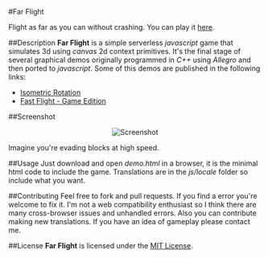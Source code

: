 #Far Flight

Flight as far as you can without crashing. You can play it [here](http://edwrodrig.github.io/farflight/).

##Description
**Far Flight** is a simple serverless *javascript* game that simulates 3d using *canvas* 2d context primitives. It's the final stage of several graphical demos originally programmed in *C++* using *Allegro* and then ported to *javascript*. Some of this demos are published in the following links:
* [Isometric Rotation](http://codepen.io/edwrodrig/pen/ynfJo)
* [Fast Flight - Game Edition](http://codepen.io/edwrodrig/pen/KgbAt)

##Screenshot
<p align="center">
  <img src="https://raw.githubusercontent.com/edwrodrig/farflight/master/img/game_sshot.png" alt="Screenshot"/>
</p>
Imagine you're evading blocks at high speed.

##Usage
Just download and open *demo.html* in a browser, it is the minimal html code to include the game. Translations are in the *js/locale* folder so include what you want.

##Contributing
Feel free to fork and pull requests. If you find a error you're welcome to fix it. I'm not a web compatibility enthusiast so I think there are many cross-browser issues and unhandled errors. Also you can contribute making new translations. If you have an idea of gameplay please contact me.

##License
**Far Flight** is licensed under the [MIT License](https://github.com/edwrodrig/farflight/blob/master/LICENSE.txt).

